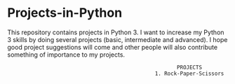 # Projects-in-Python
This repository contains projects in Python 3. 
I want to increase my Python 3 skills by doing several projects (basic, intermediate and advanced). 
I hope good project suggestions will come and other people will also contribute something of importance to my projects. 
                                                          
                                                          PROJECTS
                                                   1. Rock-Paper-Scissors 
